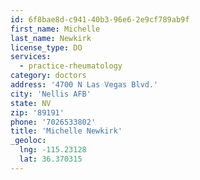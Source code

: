 ```yaml
---
id: 6f8bae8d-c941-40b3-96e6-2e9cf789ab9f
first_name: Michelle
last_name: Newkirk
license_type: DO
services:
  - practice-rheumatology
category: doctors
address: '4700 N Las Vegas Blvd.'
city: 'Nellis AFB'
state: NV
zip: '89191'
phone: '7026533802'
title: 'Michelle Newkirk'
_geoloc:
  lng: -115.23128
  lat: 36.370315
---
```

